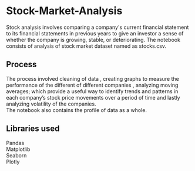 # Stock-Market-Analysis
Stock analysis involves comparing a company's current financial statement to its financial statements in previous years to give an investor a sense of whether the company is growing, stable, or deteriorating. The notebook consists of analysis of stock market dataset named as stocks.csv.<br />

## Process
The process involved cleaning of data  , creating graphs to measure the performance of the different of different companies , analyzing moving averages; which provide a useful way to identify trends and patterns in each company’s stock price movements over a period of time and lastly analyzing volatility of the companies.<br />
The notebook also contains the profile of data as a whole.

## Libraries used
Pandas<br />
Matplotlib<br />
Seaborn<br />
Plotly<br />
